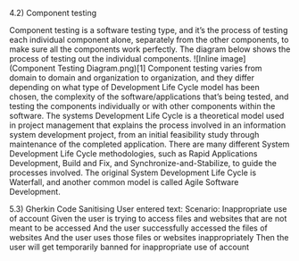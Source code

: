 4.2) Component testing
  
Component testing is a software testing type, and it’s the process of testing each individual component alone, separately from the other components, to make sure all the components work perfectly. The diagram below shows the process of testing out the individual components. 
![Inline image](Component Testing Diagram.png)[1] 
Component testing varies from domain to domain and organization to organization, and they differ depending on what type of Development Life Cycle model has been chosen, the complexity of the software/applications that’s being tested, and testing the components individually or with other components within the software. The systems Development Life Cycle is a theoretical model used in project management that explains the process involved in an information system development project, from an initial feasibility study through maintenance of the completed application. There are many different System Development Life Cycle methodologies, such as Rapid Applications Development, Build and Fix, and Synchronize-and-Stabilize, to guide the processes involved. The original System Development Life Cycle is Waterfall, and another common model is called Agile Software Development.


5.3) Gherkin Code
Sanitising User entered text:
Scenario: Inappropriate use of account
Given the user is trying to access files and websites that are not meant to be accessed
And the user successfully accessed the files of websites
And the user uses those files or websites inappropriately
Then the user will get temporarily banned for inappropriate use of account
